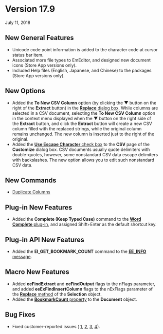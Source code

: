 # Version 17.9

July 11, 2018

## New General Features

- Unicode code point information is added to the character code at cursor status bar item.
- Associated more file types to EmEditor, and designed new document icons (Store App versions only).
- Included Help files (English, Japanese, and Chinese) to the packages (Store App versions only).

## New Options

- Added the **To New CSV Column** option (by clicking the ▼ button on the right of the **Extract** button) in the [**Replace** dialog box](../dlg/replace/index). While columns are selected in a CSV document, selecting the **To New CSV Column** option in the context menu displayed when the ▼ button on the right side of the **Extract** button, and click the **Extract** button will create a
new CSV column filled with the replaced strings, while the original column remains unchanged. The new column is inserted just to the right of the original.
- Added the [**Use Escape Character** check box](../dlg/customize/csv/index) to the **CSV** page of the **Customize** dialog box. CSV documents usually quote delimiters with double-quotes, however, some nonstandard CSV data escape delimiters with backslashes. The new option allows you to edit such nonstandard CSV data.

## New Commands

- [Duplicate Columns](../cmd/edit/duplicate_column)

## Plug-in New Features

- Added the **Complete (Keep Typed Case)** command to the [**Word Complete** plug-in](../howto/plugin/plugin_wordcomplete), and assigned Shift+Enter as the default shortcut key.

## Plug-in API New Features

- Added the **EI\_GET\_BOOKMARK\_COUNT** command to the [**EE\_INFO** message](../plugin/message/ee_info).

## Macro New Features

- Added **eeFindExtract** and **eeFindOutput** flags to the nFlags parameter, and added **eeExFindInsertColumn** flags to the nExFlags parameter of the [**Replace** method](../macro/selection/selection_replace) of the **Selection** object.
- Added the [**BookmarkCount** property](../macro/document/bookmark_count) to the **Document** object.

## Bug Fixes

- Fixed customer-reported issues ( [1](https://www.emeditor.com/forums/topic/ghosting-bug/),
[2](https://www.emeditor.com/forums/topic/csv-detection/),
[3](https://www.emeditor.com/forums/topic/narrowing/),
[4](https://www.emeditor.com/forums/topic/run-macro-from-command-line-mf-when-file-is-open/)).
